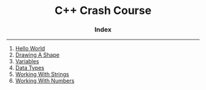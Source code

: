 
<h1 align="center">C++ Crash Course</h1>

<h3 align="center"> Index </h3>
<hr>

1. [Hello World](HelloWorld.cpp)
2. [Drawing A Shape](DrawingAShape.cpp)
3. [Variables](variables.cpp) 
4. [Data Types](DataTypes.cpp)
5. [Working With Strings](WorkingWithStrings.cpp)
6. [Working With Numbers](WorkingWithNumbers.cpp)


